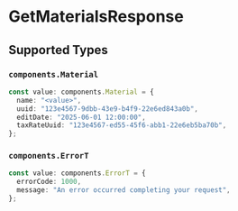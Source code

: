 # GetMaterialsResponse


## Supported Types

### `components.Material`

```typescript
const value: components.Material = {
  name: "<value>",
  uuid: "123e4567-9dbb-43e9-b4f9-22e6ed843a0b",
  editDate: "2025-06-01 12:00:00",
  taxRateUuid: "123e4567-ed55-45f6-abb1-22e6eb5ba70b",
};
```

### `components.ErrorT`

```typescript
const value: components.ErrorT = {
  errorCode: 1000,
  message: "An error occurred completing your request",
};
```

